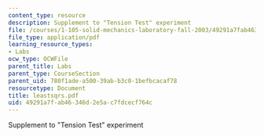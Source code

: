 ```yaml
---
content_type: resource
description: Supplement to "Tension Test" experiment
file: /courses/1-105-solid-mechanics-laboratory-fall-2003/49291a7fab46346d2e5ac7fdcecf764c_leastsqrs.pdf
file_type: application/pdf
learning_resource_types:
- Labs
ocw_type: OCWFile
parent_title: Labs
parent_type: CourseSection
parent_uid: 780f1ade-a500-39ab-b3c0-1befbcacaf78
resourcetype: Document
title: leastsqrs.pdf
uid: 49291a7f-ab46-346d-2e5a-c7fdcecf764c
---
```

Supplement to "Tension Test" experiment

